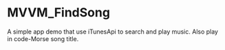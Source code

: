 # MVVM_FindSong
A simple app demo that use iTunesApi to search and play music.
Also play in code-Morse song title.
